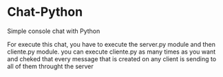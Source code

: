 # Chat-Python
Simple console chat with Python

For execute this chat, you have to execute the server.py module and then cliente.py module.
you can execute cliente.py as many times as you want and cheked that every message that is created on any client is sending to all of them throught the server
